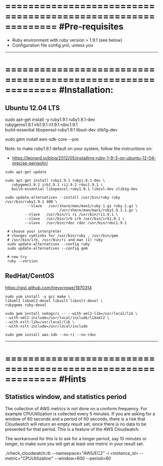 =============================================================
#Pre-requisites
=============================================================

* Ruby environment with ruby version > 1.9.1 (see below)
* Configuration file config.yml, unless you



---
=============================================================
#Installation:
=============================================================

## Ubuntu 12.04 LTS

sudo apt-get install -y ruby1.9.1 ruby1.9.1-dev \
     rubygems1.9.1 irb1.9.1 ri1.9.1 rdoc1.9.1 \
	 build-essential libopenssl-ruby1.9.1 libssl-dev zlib1g-dev

sudo gem install aws-sdk-core --pre

Note: to make ruby1.9.1 default on your system, follow the instructions on:

* https://leonard.io/blog/2012/05/installing-ruby-1-9-3-on-ubuntu-12-04-precise-pengolin/

````
sudo apt-get update
 
sudo apt-get install ruby1.9.1 ruby1.9.1-dev \
   rubygems1.9.1 irb1.9.1 ri1.9.1 rdoc1.9.1 \
   build-essential libopenssl-ruby1.9.1 libssl-dev zlib1g-dev
 
sudo update-alternatives --install /usr/bin/ruby ruby /usr/bin/ruby1.9.1 400 \
          --slave   /usr/share/man/man1/ruby.1.gz ruby.1.gz \
                         /usr/share/man/man1/ruby1.9.1.1.gz \
         --slave   /usr/bin/ri ri /usr/bin/ri1.9.1 \
         --slave   /usr/bin/irb irb /usr/bin/irb1.9.1 \
         --slave   /usr/bin/rdoc rdoc /usr/bin/rdoc1.9.1
 
 # choose your interpreter
 # changes symlinks for /usr/bin/ruby , /usr/bin/gem
 # /usr/bin/irb, /usr/bin/ri and man (1) ruby
 sudo update-alternatives --config ruby
 sudo update-alternatives --config gem
 
 # now try
 ruby --version
````

## RedHat/CentOS

https://gist.github.com/trevorrowe/1870314

	sudo yum install -y gcc make \
	libxml2 libxml2-devel libxslt libxslt-devel \
	rubygems ruby-devel
	 
	sudo gem install nokogiri -- --with-xml2-lib=/usr/local/lib \
	--with-xml2-include=/usr/local/include/libxml2 \
	--with-xslt-lib=/usr/local/lib \
	--with-xslt-include=/usr/local/include
	 
	sudo gem install aws-sdk --no-ri --no-rdoc

---
=============================================================
#Hints
=============================================================

## Statistics window, and statistics period

The collection of AWS metrics is not done on a conform frequency. For example CPUUtilization is collected every 5 minutes. If you are asking for a window of 60 seconds and a period of 60 seconds, there is a risk that Cloudwatch will return an empty result set, since there is no data to be presented for that period. This is a feature of the AWS Cloudwatch.

The workaround for this is to ask for a longer period, say 10 minutes or longer, to make sure you will get at least one metric in your result set.

  ./check_cloudwatch.rb --namespace="AWS/EC2" -i <instance_id> --metric="CPUUtilization" --window=600 --period=60

